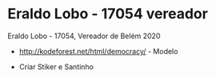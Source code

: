 # Eraldo Lobo - 17054 vereador
Eraldo Lobo - 17054, Vereador de Belém 2020

- http://kodeforest.net/html/democracy/ - Modelo

- Criar Stiker e Santinho 
